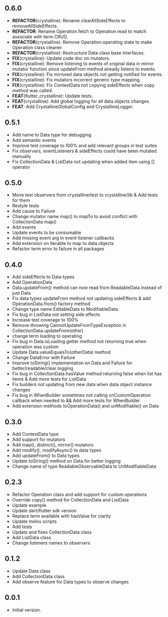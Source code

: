 ## 0.6.0

- **REFACTOR**(crystalline): Rename clearAllSideEffects to removeAllSideEffects.
- **REFACTOR**: Rename Operation.fetch to Operation.read to match associate with term CRUD.
- **REFACTOR**(crystalline): Remove Operation.operating state to make Operation class cleaner.
- **REFACTOR**(crystalline): Restructure Data class base interfaces.
- **FIX**(crystalline): Update code doc on mutators.
- **FIX**(crystalline): Remove listening to events of original data in mirror mutator function since updateFrom method already listens to events.
- **FIX**(crystalline): Fix mirrored data objects not getting notified for events.
- **FIX**(crystalline): Fix mutators incorrect generic type mapping.
- **FIX**(crystalline): Fix ContextData not copying sideEffects when copy method was called.
- **FEAT**(flutter_crystalline): Update tests.
- **FEAT**(crystalline): Add global logging for all data objects changes.
- **FEAT**: Add CrystallineGlobalConfig and CrystallineLogger.

## 0.5.1

- Add name to Data type for debugging
- Add semantic events
- Improve test coverage to 100% and add relevant groups in test suites
- Fix observers, eventListeners & sideEffects could have been mutated manually
- Fix CollectionData & ListData not updating when added item using [] operator

## 0.5.0

- Move test observers from crystalline/test to crystalline/lib & Add tests for them
- Restyle tests
- Add cause to Failure
- Change mutator name map() to mapTo to avoid conflict with CollectionData map()
- Add events
- Update events to be consumable
- Add missing event arg in event listener callbacks
- Add extension on Iterable<T> to map to data objects
- Refactor term error to failure in all packages

## 0.4.0

- Add sideEffects to Data types
- Add OperationData
- Data.updateFrom() method can now read from ReadableData instead of just Data
- Fix data types updateFrom method not updating sideEffects & add OperationData.from() factory method
- Change type name EditableData to ModifiableData
- Fix bug in ListData not setting side effects
- Increase test coverage to 100%
- Remove throwing CannotUpdateFromTypeException in CollectionData.updateFrom(other)
- change term loading to operating
- Fix bug in Data.isLoading getter method not returning true when operation was custom
- Update Data.valueEqualsTo(otherData) method
- Change DataError with Failure
- Improve toString() implementation on Data and Failure for better/readable/clear logging
- Fix bug in CollectionData.hasValue method returning false when list has items & Add more tests for ListData
- Fix builders not updating from new data when data object instance changes
- Fix bug in WhenBuilder sometimes not calling onCustomOperation callback when needed to && Add more tests for WhenBuilder
- Add extension methods toOperationData() and unModifiable() on Data<T>

## 0.3.0

- Add ContextData type
- Add support for mutators
- Add map(), distinct(), mirror() mutators
- Add modify(), modifyAsync() to data types
- Add updateFrom() to Data types
- Update toString() method on Data for better logging
- Change name of type ReadableObservableData to UnModifiableData

## 0.2.3

- Refactor Operation class and add support for custom operations
- Override copy() method for CollectionData and ListData
- Update example
- Update dart/flutter sdk version
- Replace term available with hasValue for clarity
- Update melos scripts
- Add tests
- Update and fixes CollectionData class
- Add ListData class
- Change listeners names to observers

## 0.1.2

- Update Data class
- Add CollectionData class
- Add observe feature for Data types to observe changes

## 0.0.1

- Initial version.
